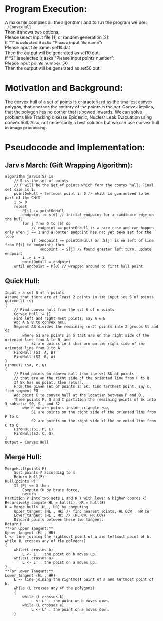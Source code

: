 # Program Execution:

A make file complies all the algorithms and to run the program we use:  
`./ConvexHull`  
Then it shows two options;  
Please select input file [1] or random generation [2]:  
If “1” is selected it asks “Please input file name”:  
Please input file name: set10.dat  
Then the output will be generated as set10.out.  
If “2” is selected is asks “Please input points number”:  
Please input points number: 50  
Then the output will be generated as set50.out.

# Motivation and Background:

The convex hull of a set of points is characterized as the smallest convex polygon, that encases the entirety of the points in the set. Convex implies, that the polygon has no corner that is bowed inwards. We can solve problems like Tracking disease Epidemic, Nuclear Leak Evacuation using convex hull. Also, not necessarily a best solution but we can use convex hull in image processing.

# Pseudocode and Implementation:

## Jarvis March: (Gift Wrapping Algorithm):

```
algorithm jarvis(S) is
    // S is the set of points
    // P will be the set of points which form the convex hull. Final set size is i.
    pointOnHull = leftmost point in S // which is guaranteed to be part of the CH(S)
    i := 0
    repeat
        P[i] := pointOnHull
        endpoint := S[0] // initial endpoint for a candidate edge on the hull
        for j from 0 to |S| do
            // endpoint == pointOnHull is a rare case and can happen only when j == 1 and a better endpoint has not yet been set for the loop
            if (endpoint == pointOnHull) or (S[j] is on left of line from P[i] to endpoint) then
                endpoint := S[j] // found greater left turn, update endpoint
        i := i + 1
        pointOnHull = endpoint
    until endpoint = P[0] // wrapped around to first hull point
```

## Quick Hull:

```
Input = a set S of n points
Assume that there are at least 2 points in the input set S of points
QuickHull (S)
{
    // Find convex hull from the set S of n points
    Convex_Hull := {}
    Find left and right most points, say A & B
    Add A & B to convex hull
    Segment AB divides the remaining (n-2) points into 2 groups S1 and S2
        where S1 are points in S that are on the right side of the oriented line from A to B, and
            S2 are points in S that are on the right side of the oriented line from B to A
    FindHull (S1, A, B)
    FindHull (S2, B, A)
}
FindHull (Sk, P, Q)
{
    // Find points on convex hull from the set Sk of points
    // that are on the right side of the oriented line from P to Q
    If Sk has no point, then return.
    From the given set of points in Sk, find farthest point, say C, from segment PQ
    Add point C to convex hull at the location between P and Q .
    Three points P, Q and C partition the remaining points of Sk into 3 subsets: S0, S1, and S2
        where S0 are points inside triangle PCQ,
            S1 are points on the right side of the oriented line from P to C
            S2 are points on the right side of the oriented line from C to Q
    FindHull(S1, P, C)
    FindHull(S2, C, Q)
}
Output = Convex Hull
```

## Merge Hull:

```
MergeHull(points P)
    Sort points P according to x
    Return hull(P)
Hull(points P)
    If |P| <= 3 then
        Compute CH by brute force,
        Return
Partition P into two sets L and R ( with lower & higher coords x)
Recursively compute HL = hull(L), HR = hull(R)
H = Merge hulls (HL , HR) by computing
    Upper_tangent (HL , HR) // find nearest points, HL CCW , HR CW
    Lower_tangent (HL , HR) // (HL CW, HR CCW)
    Discard points between these two tangents
Return H
**For Upper Tangent:**
Upper_tangent (HL , HR)
L <- line joining the rightmost point of a and leftmost point of b.
while (L crosses any of the polygons)
{
    while(L crosses b)
        L <- L' : the point on b moves up.
    while(L crosses a)
        L <- L' : the point on a moves up.
}
**For Lower Tangent:**
Lower_tangent (HL , HR)
    L <- line joining the rightmost point of a and leftmost point of b.
    while (L crosses any of the polygons)
    {
        while (L crosses b)
            L <- L' : the point on b moves down.
        while (L crosses a)
            L <- L' : the point on a moves down.
    }

```
